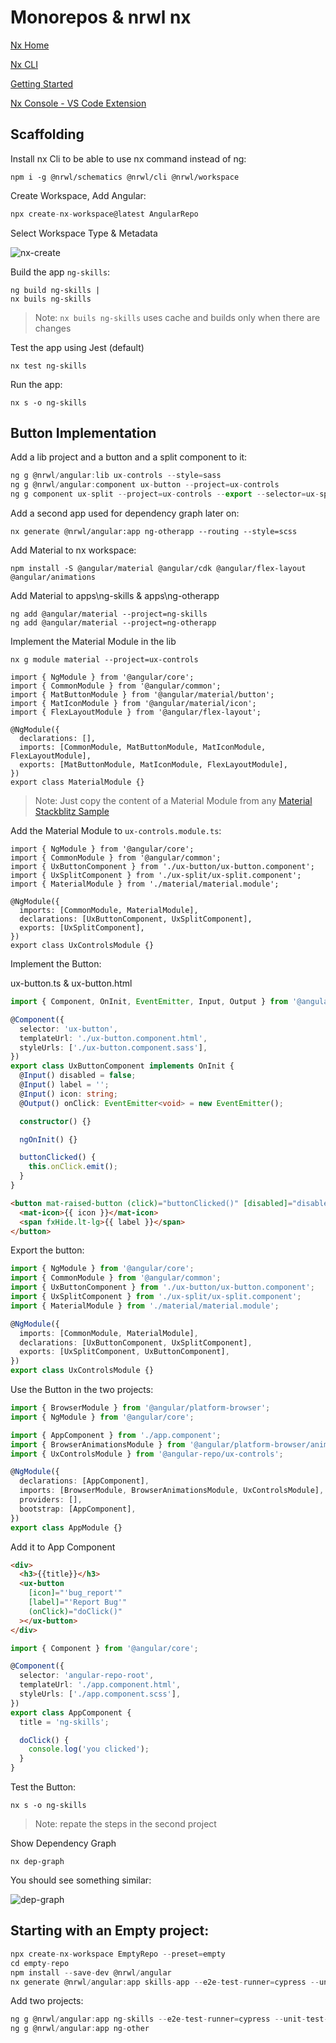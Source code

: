 # Monorepos & nrwl nx

[Nx Home](https://nx.dev/angular)

[Nx CLI](https://nx.dev/angular/cli/overview)

[Getting Started](https://nx.dev/angular/getting-started/getting-started)

[Nx Console - VS Code Extension](https://marketplace.visualstudio.com/items?itemName=nrwl.angular-console)

## Scaffolding

Install nx Cli to be able to use nx command instead of ng:

```
npm i -g @nrwl/schematics @nrwl/cli @nrwl/workspace
```

Create Workspace, Add Angular:

```typescript
npx create-nx-workspace@latest AngularRepo
```

Select Workspace Type & Metadata

![nx-create](_images/nx-create-ws.png)

Build the app `ng-skills`:

```
ng build ng-skills |
nx buils ng-skills
```

> Note: `nx buils ng-skills` uses cache and builds only when there are changes

Test the app using Jest (default)

```
nx test ng-skills
```

Run the app:

```
nx s -o ng-skills
```

## Button Implementation

Add a lib project and a button and a split component to it:

```typescript
ng g @nrwl/angular:lib ux-controls --style=sass
ng g @nrwl/angular:component ux-button --project=ux-controls
ng g component ux-split --project=ux-controls --export --selector=ux-split
```

Add a second app used for dependency graph later on:

```
nx generate @nrwl/angular:app ng-otherapp --routing --style=scss
```

Add Material to nx workspace:

```
npm install -S @angular/material @angular/cdk @angular/flex-layout @angular/animations
```

Add Material to apps\ng-skills & apps\ng-otherapp

```
ng add @angular/material --project=ng-skills
ng add @angular/material --project=ng-otherapp
```

Implement the Material Module in the lib

```
nx g module material --project=ux-controls
```

```
import { NgModule } from '@angular/core';
import { CommonModule } from '@angular/common';
import { MatButtonModule } from '@angular/material/button';
import { MatIconModule } from '@angular/material/icon';
import { FlexLayoutModule } from '@angular/flex-layout';

@NgModule({
  declarations: [],
  imports: [CommonModule, MatButtonModule, MatIconModule, FlexLayoutModule],
  exports: [MatButtonModule, MatIconModule, FlexLayoutModule],
})
export class MaterialModule {}

```

> Note: Just copy the content of a Material Module from any [Material Stackblitz Sample](https://material.angular.io/components/categories)

Add the Material Module to `ux-controls.module.ts`:

```
import { NgModule } from '@angular/core';
import { CommonModule } from '@angular/common';
import { UxButtonComponent } from './ux-button/ux-button.component';
import { UxSplitComponent } from './ux-split/ux-split.component';
import { MaterialModule } from './material/material.module';

@NgModule({
  imports: [CommonModule, MaterialModule],
  declarations: [UxButtonComponent, UxSplitComponent],
  exports: [UxSplitComponent],
})
export class UxControlsModule {}
```

Implement the Button:

ux-button.ts & ux-button.html

```typescript
import { Component, OnInit, EventEmitter, Input, Output } from '@angular/core';

@Component({
  selector: 'ux-button',
  templateUrl: './ux-button.component.html',
  styleUrls: ['./ux-button.component.sass'],
})
export class UxButtonComponent implements OnInit {
  @Input() disabled = false;
  @Input() label = '';
  @Input() icon: string;
  @Output() onClick: EventEmitter<void> = new EventEmitter();

  constructor() {}

  ngOnInit() {}

  buttonClicked() {
    this.onClick.emit();
  }
}
```

```html
<button mat-raised-button (click)="buttonClicked()" [disabled]="disabled">
  <mat-icon>{{ icon }}</mat-icon>
  <span fxHide.lt-lg>{{ label }}</span>
</button>
```

Export the button:

```typescript
import { NgModule } from '@angular/core';
import { CommonModule } from '@angular/common';
import { UxButtonComponent } from './ux-button/ux-button.component';
import { UxSplitComponent } from './ux-split/ux-split.component';
import { MaterialModule } from './material/material.module';

@NgModule({
  imports: [CommonModule, MaterialModule],
  declarations: [UxButtonComponent, UxSplitComponent],
  exports: [UxSplitComponent, UxButtonComponent],
})
export class UxControlsModule {}
```

Use the Button in the two projects:

```typescript
import { BrowserModule } from '@angular/platform-browser';
import { NgModule } from '@angular/core';

import { AppComponent } from './app.component';
import { BrowserAnimationsModule } from '@angular/platform-browser/animations';
import { UxControlsModule } from '@angular-repo/ux-controls';

@NgModule({
  declarations: [AppComponent],
  imports: [BrowserModule, BrowserAnimationsModule, UxControlsModule],
  providers: [],
  bootstrap: [AppComponent],
})
export class AppModule {}
```

Add it to App Component

```html
<div>
  <h3>{{title}}</h3>
  <ux-button
    [icon]="'bug_report'"
    [label]="'Report Bug'"
    (onClick)="doClick()"
  ></ux-button>
</div>
```

```typescript
import { Component } from '@angular/core';

@Component({
  selector: 'angular-repo-root',
  templateUrl: './app.component.html',
  styleUrls: ['./app.component.scss'],
})
export class AppComponent {
  title = 'ng-skills';

  doClick() {
    console.log('you clicked');
  }
}
```

Test the Button:

```
nx s -o ng-skills
```

> Note: repate the steps in the second project

Show Dependency Graph

```
nx dep-graph
```

You should see something similar:

![dep-graph](_images/dep-graph.png)

## Starting with an Empty project:

```typescript
npx create-nx-workspace EmptyRepo --preset=empty
cd empty-repo
npm install --save-dev @nrwl/angular
nx generate @nrwl/angular:app skills-app --e2e-test-runner=cypress --unit-test-runner=jest --style=sass
```

Add two projects:

```typescript
ng g @nrwl/angular:app ng-skills --e2e-test-runner=cypress --unit-test-runner=jest --style=sass
ng g @nrwl/angular:app ng-other
```
